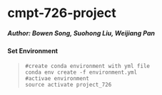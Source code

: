 # cmpt-726-project

##### Author: Bowen Song,  Suohong Liu, Weijiang Pan



#### Set Environment

> ```shell
> #create conda environment with yml file
> conda env create -f environment.yml
> #activae environment
> source activate project_726
> ```